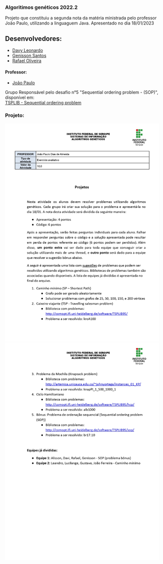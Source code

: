 ### Algoritimos genéticos 2022.2
Projeto que constituiu a segunda nota da matéria ministrada pelo professor João Paulo, utilizando a linguaguem Java.
Apresentado no dia 18/01/2023
## Desenvolvedores:
- [Davy Leonardo](https://github.com/leodayv)
- [Genisson Santos](https://github.com/Genisson-santos)
- [Rafael Oliveira](https://github.com/raffa43)
#### Professor:
- [João Paulo](https://github.com/JoaoAlmeida)

Grupo Responsável pelo desafio n°5 "Sequential ordering problem - (SOP)", 
disponível em:<br>
[TSPLIB - Sequential ordering problem](http://comopt.ifi.uni-heidelberg.de/software/TSPLIB95/sop/)

### Projeto:
![Projetos_page-0001.jpg](assets/Projetos_page-0001.jpg)
![Projetos_page-0002.jpg](assets/Projetos_page-0002.jpg)
